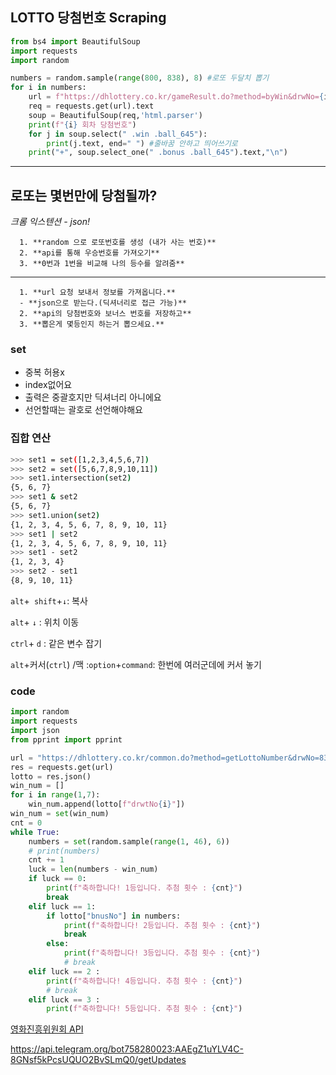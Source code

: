 ## LOTTO 당첨번호 Scraping

~~~python
from bs4 import BeautifulSoup
import requests
import random

numbers = random.sample(range(800, 838), 8) #로또 두달치 뽑기
for i in numbers:
    url = f"https://dhlottery.co.kr/gameResult.do?method=byWin&drwNo={i}"
    req = requests.get(url).text
    soup = BeautifulSoup(req,'html.parser') 
    print(f"{i} 회차 당첨번호")
    for j in soup.select(" .win .ball_645"):
        print(j.text, end=" ") #줄바꿈 안하고 띄어쓰기로
    print("+", soup.select_one(" .bonus .ball_645").text,"\n")


~~~

****



## 로또는 몇번만에 당첨될까?

*크롬 익스텐션 - json!*

      1. **random 으로 로또번호를 생성 (내가 사는 번호)**
      2. **api를 통해 우승번호를 가져오기**
      3. **0번과 1번을 비교해 나의 등수를 알려줌**

---

      1. **url 요청 보내서 정보를 가져옵니다.**
      - **json으로 받는다.(딕셔너리로 접근 가능)**
      2. **api의 당첨번호와 보너스 번호를 저장하고**
      3. **뽑은게 몇등인지 하는거 뽑으세요.**



### set

- 중복 허용x
- index없어요
- 출력은 중괄호지만 딕셔너리 아니에요
- 선언할때는 괄호로 선언해야해요



### 집합 연산

```bash
>>> set1 = set([1,2,3,4,5,6,7])
>>> set2 = set([5,6,7,8,9,10,11])
>>> set1.intersection(set2)
{5, 6, 7}
>>> set1 & set2
{5, 6, 7}
>>> set1.union(set2)
{1, 2, 3, 4, 5, 6, 7, 8, 9, 10, 11}
>>> set1 | set2
{1, 2, 3, 4, 5, 6, 7, 8, 9, 10, 11}
>>> set1 - set2
{1, 2, 3, 4}
>>> set2 - set1
{8, 9, 10, 11}
```

`alt`+` shift`+`↓`: 복사

`alt`+ `↓` : 위치 이동

`ctrl`+ `d` : 같은 변수 잡기

`alt`+커서(`ctrl`) /맥 :`option`+`command`: 한번에 여러군데에 커서 놓기



### code

~~~python
import random
import requests
import json
from pprint import pprint

url = "https://dhlottery.co.kr/common.do?method=getLottoNumber&drwNo=837"
res = requests.get(url)
lotto = res.json()
win_num = []
for i in range(1,7):
    win_num.append(lotto[f"drwtNo{i}"])
win_num = set(win_num)
cnt = 0
while True:
    numbers = set(random.sample(range(1, 46), 6))
    # print(numbers)
    cnt += 1
    luck = len(numbers - win_num)
    if luck == 0:
        print(f"축하합니다! 1등입니다. 추첨 횟수 : {cnt}")
        break
    elif luck == 1:
        if lotto["bnusNo"] in numbers:
            print(f"축하합니다! 2등입니다. 추첨 횟수 : {cnt}")
            break
        else:
            print(f"축하합니다! 3등입니다. 추첨 횟수 : {cnt}")
            # break
    elif luck == 2 :
        print(f"축하합니다! 4등입니다. 추첨 횟수 : {cnt}")
        # break
    elif luck == 3 :
        print(f"축하합니다! 5등입니다. 추첨 횟수 : {cnt}")
~~~

[영화진흥위원회 API](http://www.kobis.or.kr/kobisopenapi/homepg/apiservice/searchServiceInfo.do)

https://api.telegram.org/bot758280023:AAEgZ1uYLV4C-8GNsf5kPcsUQUO2BvSLmQ0/getUpdates